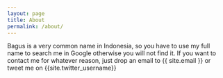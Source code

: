 ```yaml
---
layout: page
title: About
permalink: /about/
---
```


Bagus is a very common name in Indonesia, so you have to use my full name to search me in Google otherwise you will not find it. If you want to contact me for whatever reason, just drop an email to {{ site.email }} or tweet me on {{site.twitter_username}}
